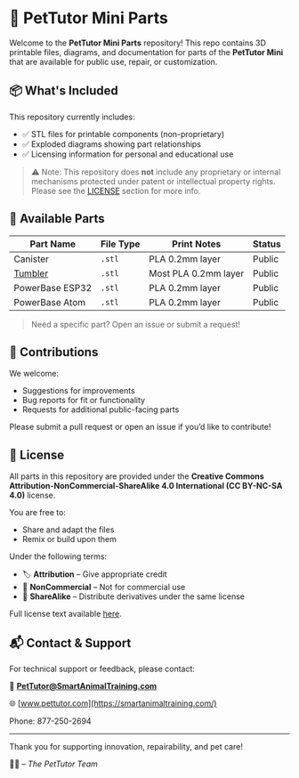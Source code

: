 # 🐾 PetTutor Mini Parts

Welcome to the **PetTutor Mini Parts** repository! This repo contains 3D printable files, diagrams, and documentation for parts of the **PetTutor Mini** that are available for public use, repair, or customization.

## 📦 What's Included

This repository currently includes:

- ✅ STL files for printable components (non-proprietary)
- ✅ Exploded diagrams showing part relationships
- ✅ Licensing information for personal and educational use

> ⚠️ Note: This repository does **not** include any proprietary or internal mechanisms protected under patent or intellectual property rights. Please see the [LICENSE](https://github.com/PetTutor/PetTutor-Mini-Parts/blob/main/LICENSE) section for more info.

## 🧩 Available Parts

| Part Name             | File Type | Print Notes           | Status   |
|----------------------|-----------|------------------------|----------|
| Canister             | `.stl`    | PLA 0.2mm layer        | Public   |
| [Tumbler](https://github.com/PetTutor/PetTutor-Mini-Parts/blob/main/Tumbler/Readme.md)             | `.stl`    | Most PLA 0.2mm layer   | Public   |
| PowerBase ESP32      | `.stl`    | PLA 0.2mm layer        | Public   |
| PowerBase Atom       | `.stl`    | PLA 0.2mm layer        | Public   |


> Need a specific part? Open an issue or submit a request!

## 🤝 Contributions

We welcome:

- Suggestions for improvements
- Bug reports for fit or functionality
- Requests for additional public-facing parts

Please submit a pull request or open an issue if you’d like to contribute!

## 📄 License

All parts in this repository are provided under the **Creative Commons Attribution-NonCommercial-ShareAlike 4.0 International (CC BY-NC-SA 4.0)** license.

You are free to:

- Share and adapt the files
- Remix or build upon them

Under the following terms:

- 🏷️ **Attribution** – Give appropriate credit
- 💸 **NonCommercial** – Not for commercial use
- 🔄 **ShareAlike** – Distribute derivatives under the same license

Full license text available [here](https://creativecommons.org/publicdomain/zero/1.0/deed.en).

## 📬 Contact & Support

For technical support or feedback, please contact:

📧 **PetTutor@SmartAnimalTraining.com** 

🌐 [www.pettutor.com](https://smartanimaltraining.com/)

Phone: 877-250-2694

---

Thank you for supporting innovation, repairability, and pet care!

🐶🐱 – *The PetTutor Team*
